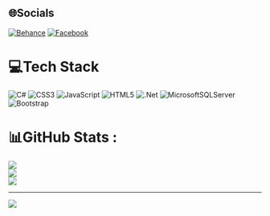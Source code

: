 
## 🌐Socials
[![Behance](https://img.shields.io/badge/Behance-1769ff?logo=behance&logoColor=white)](https://behance.net/Caohieeu) [![Facebook](https://img.shields.io/badge/Facebook-%231877F2.svg?logo=Facebook&logoColor=white)](https://facebook.com/minhhieu.caohoang.9) 

# 💻Tech Stack
![C#](https://img.shields.io/badge/c%23-%23239120.svg?style=for-the-badge&logo=c-sharp&logoColor=white) ![CSS3](https://img.shields.io/badge/css3-%231572B6.svg?style=for-the-badge&logo=css3&logoColor=white) ![JavaScript](https://img.shields.io/badge/javascript-%23323330.svg?style=for-the-badge&logo=javascript&logoColor=%23F7DF1E) ![HTML5](https://img.shields.io/badge/html5-%23E34F26.svg?style=for-the-badge&logo=html5&logoColor=white) ![.Net](https://img.shields.io/badge/.NET-5C2D91?style=for-the-badge&logo=.net&logoColor=white) ![MicrosoftSQLServer](https://img.shields.io/badge/Microsoft%20SQL%20Sever-CC2927?style=for-the-badge&logo=microsoft%20sql%20server&logoColor=white) ![Bootstrap](https://img.shields.io/badge/bootstrap-%23563D7C.svg?style=for-the-badge&logo=bootstrap&logoColor=white)
# 📊GitHub Stats :
![](https://github-readme-stats.vercel.app/api?username=caohieeu&theme=radical&hide_border=false&include_all_commits=false&count_private=false)<br/>
![](https://github-readme-streak-stats.herokuapp.com/?user=caohieeu&theme=radical&hide_border=false)<br/>
![](https://github-readme-stats.vercel.app/api/top-langs/?username=caohieeu&theme=radical&hide_border=false&include_all_commits=false&count_private=false&layout=compact)

---
[![](https://visitcount.itsvg.in/api?id=caohieeu&icon=3&color=1)](https://visitcount.itsvg.in)
